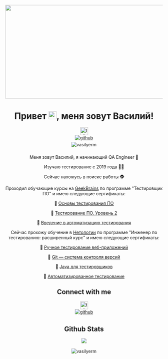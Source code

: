 <br clear="both">

<div align="center">
  <img height="300" width="600" src="https://i.pinimg.com/originals/90/70/32/9070324cdfc07c68d60eed0c39e77573.gif"  />
</div>

###




###
<h1 align="center">Привет <img src="https://raw.githubusercontent.com/Tarikul-Islam-Anik/Animated-Fluent-Emojis/master/Emojis/Hand%20gestures/Waving%20Hand%20Light%20Skin%20Tone.png" alt="Waving Hand Light Skin Tone" width="25" height="25" />, меня зовут Василий!</h1>

<div align="center">
<a href="https://t.me/Vasily_Ermolaev" target="_blank">
    <img src="https://img.shields.io/static/v1?message=Telegram&logo=telegram&label=&color=2CA5E0&logoColor=white&labelColor=&style=for-the-badge" height="25" alt="telegram logo"  />
  </a>

<div align="center">
<a href="https://github.com/VasilyErm" target="_blank">
<img src=https://img.shields.io/badge/github-%2324292e.svg?&style=for-the-badge&logo=github&logoColor=white alt=github style="margin-bottom: 5px;" />
</a>


<div align="center">
<a align="left"> <img src="https://komarev.com/ghpvc/?username=vasilyerm&label=Profile%20views&color=0e75b6&style=flat" alt="vasilyerm" /> </a>

###


Меня зовут Василий, я начинающий QA Engineer 🐞  
  

Изучаю тестирование с 2019 года 👨‍🎓  
  

Сейчас нахожусь в поиске работы 🕵️  
  

Проходил обучающие курсы на [GeekBrains](https://gb.ru/) по программе "Тестировщик ПО" и имею следующие сертификаты:  
  



🧾 [Основы тестирования ПО](https://gb.ru/certificates/654631)

🧾 [Тестирование ПО. Уровень 2](https://gb.ru/certificates/694529)

🧾 [Введение в автоматизацию тестирования](https://gb.ru/certificates/722182)

  
  

Сейчас прохожу обучение в [Нетологии](https://netology.ru/) по программе "Инженер по тестированию: расширенный курс" и имею следующие сертификаты:  
  

🧾 [Ручное тестирование веб-приложений](https://netology.ru/sharing/0b901c3a51b5e9c0c13bef42e89c2bb3?utm_source=social&utm_campaign=certificate_lms )

🧾 [Git — система контроля версий](https://netology.ru/sharing/847c73c7cd93a399e9aea4104c4eea60?utm_source=social&utm_campaign=certificate_lms )

🧾 [Java для тестировщиков](https://netology.ru/sharing/3e906f7aaf1f760bff70776a357641de?utm_source=social&utm_campaign=certificate_lms )

🧾 [Автоматизированное тестирование](https://netology.ru/sharing/36521d28dc581e6da4d4ab6629da8b07?utm_source=social&utm_campaign=achievements)  
  
###

## Connect with me  
<div align="center">
<a href="https://t.me/Vasily_Ermolaev" target="_blank">
    <img src="https://img.shields.io/static/v1?message=Telegram&logo=telegram&label=&color=2CA5E0&logoColor=white&labelColor=&style=for-the-badge" height="25" alt="telegram logo"  />
  </a>
<div align="center">
<a href="https://github.com/VasilyErm" target="_blank">
<img src=https://img.shields.io/badge/github-%2324292e.svg?&style=for-the-badge&logo=github&logoColor=white alt=github style="margin-bottom: 5px;" />
</a>



## Github Stats  
<div align="center"><img src="https://github-readme-stats.vercel.app/api/top-langs/?username=VasilyErm&hide_border=true&layout=compact" align="center" /></div>  

<br/>  


<div align="center">
<a align="left"> <img src="https://komarev.com/ghpvc/?username=vasilyerm&label=Profile%20views&color=0e75b6&style=flat" alt="vasilyerm" /> </a>

